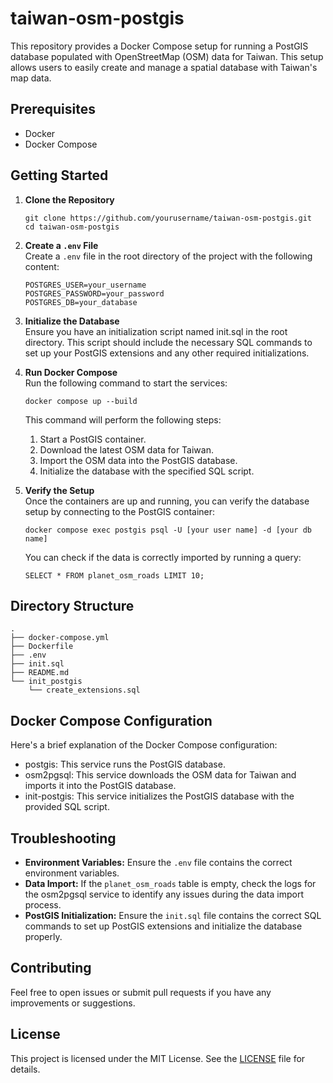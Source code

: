 # taiwan-osm-postgis
This repository provides a Docker Compose setup for running a PostGIS database populated with OpenStreetMap (OSM) data for Taiwan. This setup allows users to easily create and manage a spatial database with Taiwan's map data.

## Prerequisites
- Docker
- Docker Compose

## Getting Started
1. **Clone the Repository**
    ```
    git clone https://github.com/yourusername/taiwan-osm-postgis.git
    cd taiwan-osm-postgis

    ```
2. **Create a `.env` File**  
    Create a `.env` file in the root directory of the project with the following content:
    ```
    POSTGRES_USER=your_username
    POSTGRES_PASSWORD=your_password
    POSTGRES_DB=your_database
    ```
3. **Initialize the Database**  
    Ensure you have an initialization script named init.sql in the root directory. This script should include the necessary SQL commands to set up your PostGIS extensions and any other required initializations.

4. **Run Docker Compose**  
    Run the following command to start the services:
    ```
    docker compose up --build
    ```

    This command will perform the following steps:

    1. Start a PostGIS container.
    2. Download the latest OSM data for Taiwan.
    3. Import the OSM data into the PostGIS database.
    4. Initialize the database with the specified SQL script.

5. **Verify the Setup**  
    Once the containers are up and running, you can verify the database setup by connecting to the PostGIS container:
    ```
    docker compose exec postgis psql -U [your user name] -d [your db name]
    ```
    You can check if the data is correctly imported by running a query:
    ```
    SELECT * FROM planet_osm_roads LIMIT 10;
    ```

## Directory Structure
```
.
├── docker-compose.yml
├── Dockerfile
├── .env
├── init.sql
├── README.md
└── init_postgis
    └── create_extensions.sql
```

## Docker Compose Configuration
Here's a brief explanation of the Docker Compose configuration:

- postgis: This service runs the PostGIS database.
- osm2pgsql: This service downloads the OSM data for Taiwan and imports it into the PostGIS database.
- init-postgis: This service initializes the PostGIS database with the provided SQL script.

## Troubleshooting
- **Environment Variables:** Ensure the `.env` file contains the correct environment variables.
- **Data Import:** If the `planet_osm_roads` table is empty, check the logs for the osm2pgsql service to identify any issues during the data import process.
- **PostGIS Initialization:** Ensure the `init.sql` file contains the correct SQL commands to set up PostGIS extensions and initialize the database properly.

## Contributing
Feel free to open issues or submit pull requests if you have any improvements or suggestions.

## License
This project is licensed under the MIT License. See the [LICENSE](./LICENSE) file for details.